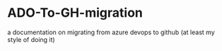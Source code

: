 # ADO-To-GH-migration
a documentation on migrating from azure devops to github (at least my style of doing it)
